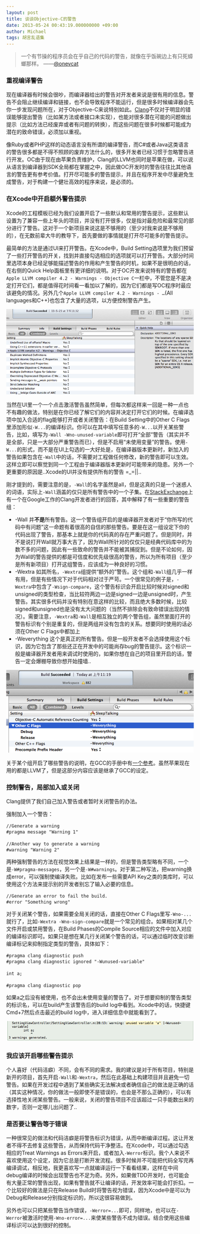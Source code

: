 ```yaml
---
layout: post
title: 谈谈Objective-C的警告
date: 2013-05-24 00:43:19.000000000 +09:00
author: Michael
tags: 胡言乱语集
---
```

> 一个有节操的程序员会在乎自己的代码的警告，就像在乎饭碗边上有只死蟑螂那样。
——[@onevcat](http://weibo.com/onevcat)

### 重视编译警告

现在编译器有时候会很吵，而编译器给出的警告对开发者来说是很有用的信息。警告不会阻止继续编译和链接，也不会导致程序不能运行，但是很多时候编译器会先你一步发现问题所在，对于Objective-C来说特别如此。[Clang](http://clang.llvm.org/)不仅对于明显的错误能够提出警告（比如某方法或者接口未实现），也能对很多潜在可能的问题做出提示（比如方法已经废弃或者有问题的转换），而这些问题在很多时候都可能成为潜在的致命错误，必须加以重视。

像Ruby或者PHP这样的动态语言没有所谓的编译警告，而C#或者Java这类语言的警告很多都是不得不照顾的废弃方法什么的，很多开发者已经习惯于忽略警告进行开发。OC由于现在由苹果负责维护，Clang的LLVM也同时是苹果在做，可以说从语言到编译器到SDK全局都在掌握之中，因此做OC开发时的警告往往比其他语言的警告更有参考价值。打开尽可能多的警告提示，并且在程序开发中尽量避免生成警告，对于构建一个健壮高效的程序来说，是必须的。

### 在Xcode中开启额外警告提示
Xcode的工程模板已经为我们设置开启了一些默认和常用的警告提示，这些默认设置为了兼容一些上年头的项目，并没有打开很多，仅是指对最危险和最常见的部分进行了警告。这对于一个新项目来说这是不够用的（至少对我来说是不够用的），在无数前辈大牛的教导下，首先要做的事情就是打开尽可能多的警告提示。

最简单的方法是通过UI来打开警告。在Xcode中，Build Setting选项里为我们预留了一些打开警告的开关，找到并直接勾选相应的选项就可以打开警告。大部分时间里选项本身已经足够能描述警告的作用和产生警告的时机，如果不是很明白的话，在右侧的Quick Help面板里有更详细的说明。对于OC开发来说特有的警告都在`Apple LLVM compiler 4.2 - Warnings - Objective C`一栏中，不管您是不是决定打开它们，都是值得花时间看一看加以了解的，因为它们都是写OC程序时最应该避免的情况。另外几个`Apple LLVM compiler 4.2 - Warnings - …`(All languages和C++)也包含了大量的选项，以方便控制警告产生。

![Xcode设置中的警告选项](/assets/images/2013/xcode-warning.png)

当然在UI里一个一个点击激活警告虽然简单，但每次都这样来一回是一种一点也不有趣的做法，特别是在你已经了解它们的内容并决定打开它们的时候。在编译选项中加入合适的flag能够打开或者关闭警告：在Build Setting中的Other C Flags里添加形似`-W...`的编译标识。你可以在其中填写任意多的`-W...`以开关某些警告，比如，填写为`-Wall -Wno-unused-variable`即可打开“全部”警告（其实并不是全部，只是一大部分严重警告而已），但是不启用“未使用变量”的警告。使用`-W...`的形式，而不是在UI上勾选的一大好处是，在编译器版本更新时，新加入的警告如果包含在`-Wall`中的话，不需要对工程做任何修改，新的警告即可以生效。这样立即可以察觉到同一个工程由于编译器版本更新时可能带来的隐患。另外一个更重要的原因是..Xcode的UI并没有提供所有的警告 =_=||..

刚才提到的，需要注意的是，`-Wall`的名字虽然是all，但是这真的只是一个迷惑人的词语，实际上`-Wall`涵盖的仅只是所有警告中的一个子集。在[StackExchange](http://programmers.stackexchange.com/questions/122608/clang-warning-flags-for-objective-c-development/124574#124574)上有一个在Google工作的Clang开发者进行的回答，其中解释了有一些重要的警告组：

* -Wall 并**不是**所有警告。这一个警告组开启的是编译器开发者对于“你所写的代码中有问题”这一命题有着很高的自信的那些警告。要是在这一组设定下你的代码出现了警告，那基本上就是你的代码真的存在严重问题了。但是同时，并不是说打开Wall就万事大吉了，因为Wall所针对的仅仅只是经典代码库中的为数不多的问题，因此有一些致命的警告并不能被其捕捉到。但是不论如何，因为Wall的警告提供的都是可信度和优先级很高的警告，所以为所有项目（至少是所有新项目）打开这组警告，应该成为一种良好的习惯。
* -Wextra 如其所名，`-Wextra`组提供“额外的”警告。这个组和`-Wall`组几乎一样有用，但是有些情况下对于代码相对过于严苛。一个很常见的例子是，`-Wextra`中包含了`-Wsign-compare`，这个警告标识会开启比较时候对signed和unsigned的类型检查，当比较符两边一边是signed一边是unsigned时，产生警告。其实很多代码并没有特别在意这样的比较，而且绝大多数时候，比较signed和unsigned也是没有太大问题的（当然不排除会有致命错误出现的情况）。需要注意，`-Wextra`和`-Wall`是相互独立的两个警告组，虽然里面打开的警告标识有个别是重复的，但是两组并没有包含的关系。想要同时使用的话必须在Other C Flags中都加上
* -Weverything 这个是真正的所有警告。但是一般开发者不会选择使用这个标识，因为它包含了那些还正在开发中的可能尚存bug的警告提示。这个标识一般是编译器开发者用来调试时使用的，如果你想在自己的项目里开启的话，警告一定会爆棚导致你想开始撞墙..

![-Wall和-Wextra下0警告的工程，在-Weverything下的表现，可以用惨不忍睹来形容](/assets/images/2013/weverything.png)

关于某个组开启了哪些警告的说明，在GCC的手册中有[一个参考](http://gcc.gnu.org/onlinedocs/gcc/Warning-Options.html)。虽然苹果现在用的都是LLVM了，但是这部分内容应该是继承了GCC的设定。

### 控制警告，局部加入或关闭
Clang提供了我们自己加入警告或者暂时关闭警告的办法。

强制加入一个警告：

```objc
//Generate a warning
#pragma message "Warning 1"

//Another way to generate a warning
#warning "Warning 2"
```

两种强制警告的方法在视觉效果上结果是一样的，但是警告类型略有不同，一个是`-W#pragma-messages`，另一个是`-W#warnings`。对于第二种写法，把warning换成error，可以强制使编译失败。比如在发布一些需要API Key之类的类库时，可以使用这个方法来提示别的开发者别忘了输入必要的信息。

```objc
//Generate an error to fail the build.
#error "Something wrong"
```

对于关闭某个警告，如果需要全局关闭的话，直接在Other C Flags里写`-Wno-...`就行了，比如`-Wextra -Wno-sign-compare`就是一个常见的组合。如果相对某几个文件开启或禁用警告，在Build Phases的Compile Source相应的文件中加入对应的编译标识即可。如果只是想在某几行关闭某个警告的话，可以通过临时改变诊断编译标记来抑制指定类型的警告，具体如下：

```objc
#pragma clang diagnostic push
#pragma clang diagnostic ignored "-Wunused-variable"

int a;

#pragma clang diagnostic pop
```

如果a之后没有被使用，也不会出未使用变量的警告了。对于想要抑制的警告类型的标识名，可以在build产生该警告后的build log中看到。Xcode中的话，快捷键Cmd+7然后点击最近的build log中，进入详细信息中就能看到了。

![警告的详细信息，可以找到标识符](/assets/images/2013/warning-detail.png)

### 我应该开启哪些警告提示

个人喜好（代码洁癖）不同，会有不同的需求。我的建议是对于所有项目，特别是新开的项目，首先开启`-Wall`和`-Wextra`，然后在此基础上构建项目并且避免一切警告。如果在开发过程中遇到了某些确实无法解决或者确信自己的做法是正确的话（其实这种情况，你的做法一般即使不是错误的，也会是不那么正确的），可以有选择性地关闭某些警告。一般来说，关闭的警告项目不应该超过一只手能数出来的数字，否则一定哪儿出问题了..

### 是否要让警告等于错误

一种很常见的做法和代码洁癖是将警告标识为错误，从而中断编译过程。这让开发者不得不去修复这些警告，从而保持代码干净整洁。在Xcode中，可以通过勾选相应的Treat Warnings as Errors来开启，或者加入`-Werror`标识。我个人来说不喜欢使用这个设定，因为它总是打断开发流程。很多时候并不可能把代码全写完再编译调试，相反地，我更喜欢写一点就编译运行一下看看结果，这样在中间debug编译的时候会出现警告也不足为奇。另外，如果做TDD开发时，也可能会有大量正常的警告出现，如果有警告就不让编译的话，开发效率可能会打折扣。一个比较好的做法是只在Release Build时将警告视为错误，因为Xcode中是可以为Debug和Release分别指定标识的，所以这很容易做到。

另外也可以只把某些警告当作错误，`-Werror=...`即可，同样地，也可以在`-Werror`被激活时使用`-Wno-error=...`来使某些警告不成为错误。结合使用这些编译标识可以达到很好的控制。
